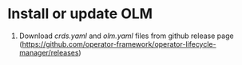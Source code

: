 # Install or update OLM
1. Download *crds.yaml* and *olm.yaml* files from github release page (https://github.com/operator-framework/operator-lifecycle-manager/releases)
